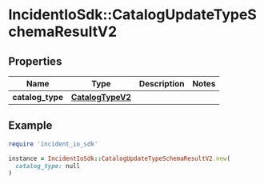 # IncidentIoSdk::CatalogUpdateTypeSchemaResultV2

## Properties

| Name | Type | Description | Notes |
| ---- | ---- | ----------- | ----- |
| **catalog_type** | [**CatalogTypeV2**](CatalogTypeV2.md) |  |  |

## Example

```ruby
require 'incident_io_sdk'

instance = IncidentIoSdk::CatalogUpdateTypeSchemaResultV2.new(
  catalog_type: null
)
```

